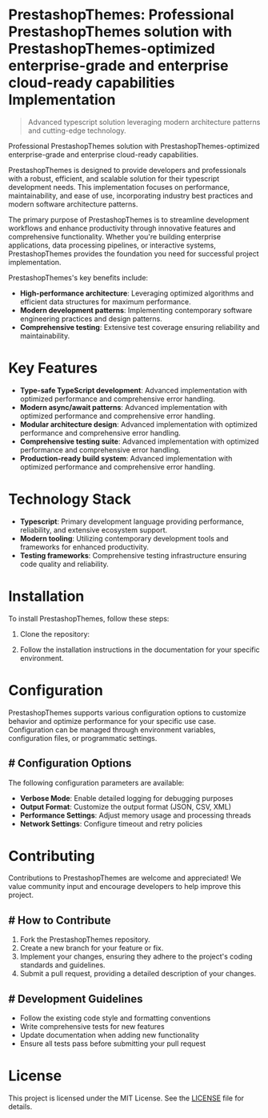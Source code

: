 <!-- fallback_PrestashopThemes_20250807052205_46240 -->

# PrestashopThemes: Professional PrestashopThemes solution with PrestashopThemes-optimized enterprise-grade and enterprise cloud-ready capabilities Implementation
> Advanced typescript solution leveraging modern architecture patterns and cutting-edge technology.

Professional PrestashopThemes solution with PrestashopThemes-optimized enterprise-grade and enterprise cloud-ready capabilities.

PrestashopThemes is designed to provide developers and professionals with a robust, efficient, and scalable solution for their typescript development needs. This implementation focuses on performance, maintainability, and ease of use, incorporating industry best practices and modern software architecture patterns.

The primary purpose of PrestashopThemes is to streamline development workflows and enhance productivity through innovative features and comprehensive functionality. Whether you're building enterprise applications, data processing pipelines, or interactive systems, PrestashopThemes provides the foundation you need for successful project implementation.

PrestashopThemes's key benefits include:

* **High-performance architecture**: Leveraging optimized algorithms and efficient data structures for maximum performance.
* **Modern development patterns**: Implementing contemporary software engineering practices and design patterns.
* **Comprehensive testing**: Extensive test coverage ensuring reliability and maintainability.

# Key Features

* **Type-safe TypeScript development**: Advanced implementation with optimized performance and comprehensive error handling.
* **Modern async/await patterns**: Advanced implementation with optimized performance and comprehensive error handling.
* **Modular architecture design**: Advanced implementation with optimized performance and comprehensive error handling.
* **Comprehensive testing suite**: Advanced implementation with optimized performance and comprehensive error handling.
* **Production-ready build system**: Advanced implementation with optimized performance and comprehensive error handling.

# Technology Stack

* **Typescript**: Primary development language providing performance, reliability, and extensive ecosystem support.
* **Modern tooling**: Utilizing contemporary development tools and frameworks for enhanced productivity.
* **Testing frameworks**: Comprehensive testing infrastructure ensuring code quality and reliability.

# Installation

To install PrestashopThemes, follow these steps:

1. Clone the repository:


2. Follow the installation instructions in the documentation for your specific environment.

# Configuration

PrestashopThemes supports various configuration options to customize behavior and optimize performance for your specific use case. Configuration can be managed through environment variables, configuration files, or programmatic settings.

## # Configuration Options

The following configuration parameters are available:

* **Verbose Mode**: Enable detailed logging for debugging purposes
* **Output Format**: Customize the output format (JSON, CSV, XML)
* **Performance Settings**: Adjust memory usage and processing threads
* **Network Settings**: Configure timeout and retry policies

# Contributing

Contributions to PrestashopThemes are welcome and appreciated! We value community input and encourage developers to help improve this project.

## # How to Contribute

1. Fork the PrestashopThemes repository.
2. Create a new branch for your feature or fix.
3. Implement your changes, ensuring they adhere to the project's coding standards and guidelines.
4. Submit a pull request, providing a detailed description of your changes.

## # Development Guidelines

* Follow the existing code style and formatting conventions
* Write comprehensive tests for new features
* Update documentation when adding new functionality
* Ensure all tests pass before submitting your pull request

# License

This project is licensed under the MIT License. See the [LICENSE](https://github.com/sandibrrm/PrestashopThemes/blob/main/LICENSE) file for details.
